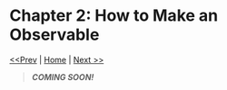 # Chapter 2: How to Make an Observable

[<<Prev](/section-1/01-welcome-to-the-observatory.md) | [Home](/README.md) | [Next >>](/section-1/03-array-like-operators.md)

> ***COMING SOON!***